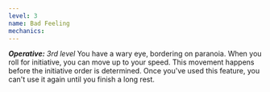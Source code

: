 ```yaml
---
level: 3
name: Bad Feeling
mechanics:
---
```

_**Operative:** 3rd level_
You have a wary eye, bordering on paranoia. When you roll for initiative, you can move up to your speed. This movement happens before the initiative order is determined. 
Once you've used this feature, you can't use it again until you finish a long rest.